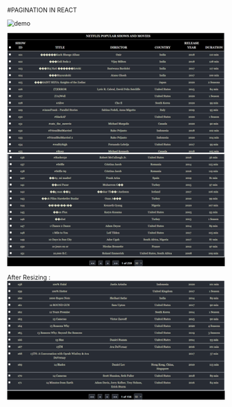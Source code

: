 #PAGINATION IN REACT 

![demo](https://github.com/disha2sinha/NetajiSubhashEngineeringCollege-DesignLab2021-PracticalAssignment/issues/1#issue-936735169)

![](https://github.com/disha2sinha/NetajiSubhashEngineeringCollege-DesignLab2021-PracticalAssignment/blob/main/snapshots/Output1.png)
![](https://github.com/disha2sinha/NetajiSubhashEngineeringCollege-DesignLab2021-PracticalAssignment/blob/main/snapshots/Output2.png)

After Resizing :
![](https://github.com/disha2sinha/NetajiSubhashEngineeringCollege-DesignLab2021-PracticalAssignment/blob/main/snapshots/Output3.png)






